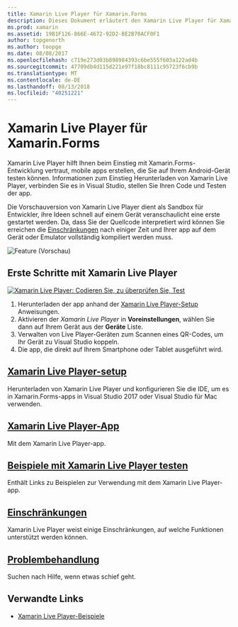 ```yaml
---
title: Xamarin Live Player für Xamarin.Forms
description: Dieses Dokument erläutert den Xamarin Live Player für Xamarin.Forms, beschreibt die Installation, die Xamarin Live Player-app, die Beispiele für die Verwendung mit Xamarin Live Player, Einschränkungen und Problembehandlung.
ms.prod: xamarin
ms.assetid: 19B1F126-866E-4672-92D2-BE2B70ACF0F1
author: topgenorth
ms.author: toopge
ms.date: 08/08/2017
ms.openlocfilehash: c719e273d03b898984393c6be555f603a122ad4b
ms.sourcegitcommit: 47709db4d115d221e97f18bc8111c95723f6cb9b
ms.translationtype: MT
ms.contentlocale: de-DE
ms.lasthandoff: 08/13/2018
ms.locfileid: "40251221"
---
```

# <a name="xamarin-live-player-for-xamarinforms"></a>Xamarin Live Player für Xamarin.Forms

Xamarin Live Player hilft Ihnen beim Einstieg mit Xamarin.Forms-Entwicklung vertraut, mobile apps erstellen, die Sie auf Ihrem Android-Gerät testen können. Informationen zum Einstieg Herunterladen von Xamarin Live Player, verbinden Sie es in Visual Studio, stellen Sie Ihren Code und Testen der app.

Die Vorschauversion von Xamarin Live Player dient als Sandbox für Entwickler, ihre Ideen schnell auf einem Gerät veranschaulicht eine erste gestartet werden. Da, dass Sie der Quellcode interpretiert wird können Sie erreichen die [Einschränkungen](limitations.md) nach einiger Zeit und Ihrer app auf dem Gerät oder Emulator vollständig kompiliert werden muss.

![Feature (Vorschau)](~/media/shared/preview.png)

## <a name="get-started-with-xamarin-live-player"></a>Erste Schritte mit Xamarin Live Player

[![Xamarin Live Player: Codieren Sie, zu überprüfen Sie, Test](images/xamarin-live.png)](images/xamarin-live-sml.png#lightbox)

1. Herunterladen der app anhand der [Xamarin Live Player-Setup](install.md) Anweisungen.
2. Aktivieren der *Xamarin Live Player* in **Voreinstellungen**, wählen Sie dann auf Ihrem Gerät aus der **Geräte** Liste.
3. Verwalten von Live Player-Geräten zum Scannen eines QR-Codes, um Ihr Gerät zu Visual Studio koppeln.
4. Die app, die direkt auf Ihrem Smartphone oder Tablet ausgeführt wird.

## <a name="xamarin-live-player-setupinstallmd"></a>[Xamarin Live Player-setup](install.md)

Herunterladen von Xamarin Live Player und konfigurieren Sie die IDE, um es in Xamarin.Forms-apps in Visual Studio 2017 oder Visual Studio für Mac verwenden. 

## <a name="xamarin-live-player-appplayermd"></a>[Xamarin Live Player-App](player.md)

Mit dem Xamarin Live Player-app.

## <a name="samples-to-try-with-xamarin-live-playersamplesmd"></a>[Beispiele mit Xamarin Live Player testen](samples.md)

Enthält Links zu Beispielen zur Verwendung mit dem Xamarin Live Player-app.

## <a name="limitationslimitationsmd"></a>[Einschränkungen](limitations.md)

Xamarin Live Player weist einige Einschränkungen, auf welche Funktionen unterstützt werden können.

## <a name="troubleshootingtroubleshootingmd"></a>[Problembehandlung](troubleshooting.md)

Suchen nach Hilfe, wenn etwas schief geht.

## <a name="related-links"></a>Verwandte Links

- [Xamarin Live Player-Beispiele](https://developer.xamarin.com/samples/xamarin-live-player/all/)
